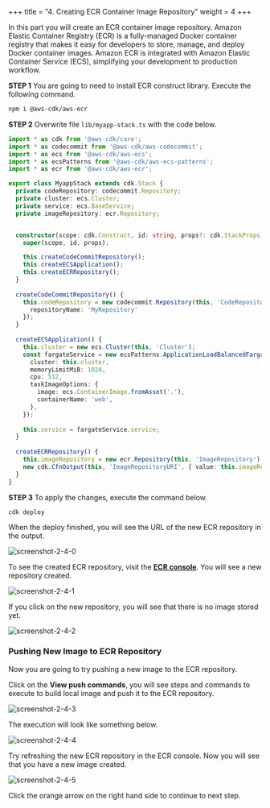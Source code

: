 +++
title = "4. Creating ECR Container Image Repository"
weight = 4
+++

In this part you will create an ECR container image repository. Amazon Elastic Container Registry (ECR) is a fully-managed Docker container registry that makes it easy for developers to store, manage, and deploy Docker container images. Amazon ECR is integrated with Amazon Elastic Container Service (ECS), simplifying your development to production workflow. 

**STEP 1** You are going to need to install ECR construct library. Execute the following command.

```bash
npm i @aws-cdk/aws-ecr
```

**STEP 2** Overwrite file `lib/myapp-stack.ts` with the code below.

```typescript
import * as cdk from '@aws-cdk/core';
import * as codecommit from '@aws-cdk/aws-codecommit';
import * as ecs from '@aws-cdk/aws-ecs';
import * as ecsPatterns from '@aws-cdk/aws-ecs-patterns';
import * as ecr from '@aws-cdk/aws-ecr';

export class MyappStack extends cdk.Stack {
  private codeRepository: codecommit.Repository;
  private cluster: ecs.Cluster;
  private service: ecs.BaseService;
  private imageRepository: ecr.Repository;


  constructor(scope: cdk.Construct, id: string, props?: cdk.StackProps) {
    super(scope, id, props);

    this.createCodeCommitRepository();
    this.createECSApplication();
    this.createECRRepository();
  }
  
  createCodeCommitRepository() {
    this.codeRepository = new codecommit.Repository(this, 'CodeRepository', {
      repositoryName: 'MyRepository'
    });
  }
  
  createECSApplication() {
    this.cluster = new ecs.Cluster(this, 'Cluster');
    const fargateService = new ecsPatterns.ApplicationLoadBalancedFargateService(this, 'Service', {
      cluster: this.cluster,
      memoryLimitMiB: 1024,
      cpu: 512,
      taskImageOptions: {
        image: ecs.ContainerImage.fromAsset('.'),
        containerName: 'web',
      },
    });
    
    this.service = fargateService.service;
  }
  
  createECRRepository() {
    this.imageRepository = new ecr.Repository(this, 'ImageRepository');
    new cdk.CfnOutput(this, 'ImageRepositoryURI', { value: this.imageRepository.repositoryUri });
  }
}
```

**STEP 3** To apply the changes, execute the command below.

```
cdk deploy
```

When the deploy finished, you will see the URL of the new ECR repository in the output.

![screenshot-2-4-0](/aws-cicd-cdk-workshop/images/content/screenshot-2-4-0.png)

To see the created ECR repository, visit the [**ECR console**](https://console.aws.amazon.com/ecr/home). You will see a new repository created.

![screenshot-2-4-1](/aws-cicd-cdk-workshop/images/content/screenshot-2-4-1.png)

If you click on the new repository, you will see that there is no image stored yet.

![screenshot-2-4-2](/aws-cicd-cdk-workshop/images/content/screenshot-2-4-2.png)

### Pushing New Image to ECR Repository

Now you are going to try pushing a new image to the ECR repository. 

Click on the **View push commands**, you will see steps and commands to execute to build local image and push it to the ECR repository.

![screenshot-2-4-3](/aws-cicd-cdk-workshop/images/content/screenshot-2-4-3.png)

The execution will look like something below.

![screenshot-2-4-4](/aws-cicd-cdk-workshop/images/content/screenshot-2-4-4.png)

Try refreshing the new ECR repository in the ECR console. Now you will see that you have a new image created.

![screenshot-2-4-5](/aws-cicd-cdk-workshop/images/content/screenshot-2-4-5.png)

Click the orange arrow on the right hand side to continue to next step.